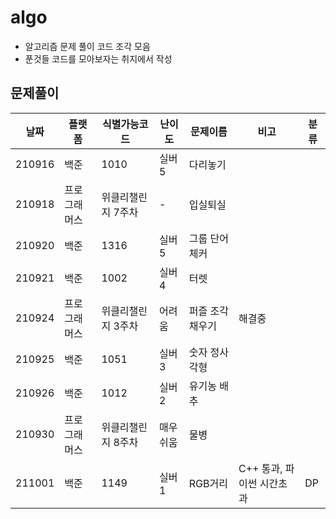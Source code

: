 # algo

-   알고리즘 문제 풀이 코드 조각 모음
-   푼것들 코드를 모아보자는 취지에서 작성

## 문제풀이

| 날짜   | 플랫폼       | 식별가능코드       | 난이도   | 문제이름         | 비고                      | 분류 |
| ------ | ------------ | ------------------ | -------- | ---------------- | ------------------------- | ---- |
| 210916 | 백준         | 1010               | 실버5    | 다리놓기         |                           |
| 210918 | 프로그래머스 | 위클리챌린지 7주차 | -        | 입실퇴실         |                           |
| 210920 | 백준         | 1316               | 실버5    | 그룹 단어 체커   |                           |
| 210921 | 백준         | 1002               | 실버4    | 터렛             |                           |
| 210924 | 프로그래머스 | 위클리챌린지 3주차 | 어려움   | 퍼즐 조각 채우기 | 해결중                    |
| 210925 | 백준         | 1051               | 실버3    | 숫자 정사각형    |                           |
| 210926 | 백준         | 1012               | 실버2    | 유기농 배추      |                           |
| 210930 | 프로그래머스 | 위클리챌린지 8주차 | 매우쉬움 | 물병             |                           |
| 211001 | 백준         | 1149               | 실버1    | RGB거리          | C++ 통과, 파이썬 시간초과 | DP   |
